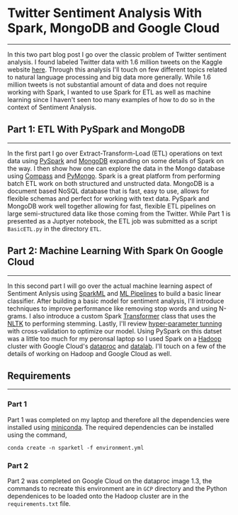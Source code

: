 # Twitter Sentiment Analysis With Spark, MongoDB and Google Cloud
---------------------------------------------------------
 
In this two part blog post I go over the classic problem of Twitter sentiment analysis. I found labeled Twitter data with 1.6 million tweets on the Kaggle website <a href="https://www.kaggle.com/kazanova/sentiment140">here</a>.  Through this analysis I'll touch on few different topics related to natural language processing and big data more generally.  While 1.6 million tweets is not substantial amount of data and does not require working with Spark, I wanted to use Spark for ETL as well as machine learning since I haven't seen too many examples of how to do so in the context of Sentiment Analysis. 


## Part 1: ETL With PySpark and MongoDB
---------------------------------------

In the first part I go over Extract-Transform-Load (ETL) operations on text data using <a href="https://spark.apache.org/">PySpark</a> and <a href="https://www.mongodb.com/">MongoDB</a> expanding on some details of Spark on the way. I then show how one can explore the data in the Mongo database using <a href="https://www.mongodb.com/products/compass">Compass</a> and <a href="https://api.mongodb.com/python/current/">PyMongo</a>. Spark is a great platform from performing batch ETL work on both structured and unstructed data. MongoDB is a document based NoSQL database that is fast, easy to use, allows for flexible schemas and perfect for working with text data. PySpark and MongoDB work well together allowing for fast, flexible ETL pipelines on large semi-structured data like those coming from the Twitter.  While Part 1 is presented as a Juptyer notebook, the ETL job was submitted as a script `BasicETL.py` in the directory `ETL`.



## Part 2: Machine Learning With Spark On Google Cloud
-----------------------------------------------

In this second part I will go over the actual machine learning aspect of Sentiment Anlysis using <a href="https://spark.apache.org/docs/latest/ml-guide.html">SparkML</a> and <a href="https://spark.apache.org/docs/latest/ml-pipeline.html">ML Pipelines</a> to build a basic linear classifier. After building a basic model for sentiment analysis, I'll introduce techniques to improve performance like removing stop words and using N-grams. I also introduce a custom Spark <a href="https://spark.apache.org/docs/1.6.2/ml-guide.html#transformers">Transformer</a> class that uses the <a href="https://www.nltk.org/">NLTK</a> to performing stemming.  Lastly, I'll review <a href="https://spark.apache.org/docs/latest/ml-tuning.html">hyper-parameter tunning</a> with cross-validation to optimize our model.  Using PySpark on this datset was a little too much for my peronsal laptop so I used Spark on a <a href="https://hadoop.apache.org/">Hadoop</a> cluster with Google Cloud's <a href="https://cloud.google.com/dataproc/">dataproc</a> and <a href="https://cloud.google.com/datalab/">datalab</a>. I'll touch on a few of the details of working on Hadoop and Google Cloud as well.



## Requirements
------------------

### Part 1 
Part 1 was completed on my laptop and therefore all the dependencies were installed using <a href="https://docs.conda.io/en/latest/miniconda.html">miniconda</a>.  The required dependencies can be installed using the command,

	conda create -n sparketl -f environment.yml


### Part 2
Part 2 was completed on Google Cloud on the dataproc image 1.3, the commands to recreate this environment are in `GCP` directory and the Python dependenices to be loaded onto the Hadoop cluster are in the `requirements.txt` file.

